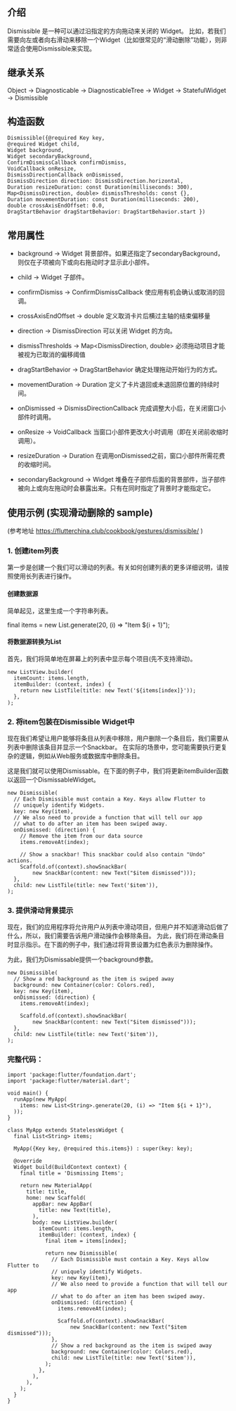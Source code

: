 ## 介绍

Dismissible 是一种可以通过沿指定的方向拖动来关闭的 Widget。
比如，若我们需要向左或者向右滑动来移除一个Widget（比如很常见的“滑动删除”功能），则非常适合使用Dismissible来实现。

## 继承关系

Object -> Diagnosticable -> DiagnosticableTree -> Widget -> StatefulWidget -> Dismissible

## 构造函数

```
Dismissible({@required Key key, 
@required Widget child, 
Widget background,
Widget secondaryBackground, 
ConfirmDismissCallback confirmDismiss, 
VoidCallback onResize,
DismissDirectionCallback onDismissed,
DismissDirection direction: DismissDirection.horizontal, 
Duration resizeDuration: const Duration(milliseconds: 300),
Map<DismissDirection, double> dismissThresholds: const {}, 
Duration movementDuration: const Duration(milliseconds: 200),
double crossAxisEndOffset: 0.0, 
DragStartBehavior dragStartBehavior: DragStartBehavior.start })
```
    
## 常用属性

- background → Widget
背景部件。如果还指定了secondaryBackground，则仅在子项被向下或向右拖动时才显示此小部件。

- child → Widget 子部件。

 - confirmDismiss → ConfirmDismissCallback
使应用有机会确认或取消的回调。

- crossAxisEndOffset → double
定义取消卡片后横过主轴的结束偏移量 

- direction → DismissDirection
可以关闭 Widget 的方向。

- dismissThresholds → Map<DismissDirection, double>
必须拖动项目才能被视为已取消的偏移阈值

- dragStartBehavior → DragStartBehavior
确定处理拖动开始行为的方式。

- movementDuration → Duration
定义了卡片退回或未退回原位置的持续时间。

- onDismissed → DismissDirectionCallback
完成调整大小后，在关闭窗口小部件时调用。

- onResize → VoidCallback
当窗口小部件更改大小时调用（即在关闭前收缩时调用）。

- resizeDuration → Duration
在调用onDismissed之前，窗口小部件所需花费的收缩时间。

- secondaryBackground → Widget
堆叠在子部件后面的背景部件，当子部件被向上或向左拖动时会暴露出来。只有在同时指定了背景时才能指定它。


## 使用示例 (实现滑动删除的 sample)

(参考地址 https://flutterchina.club/cookbook/gestures/dismissible/
)
### 1. 创建item列表

第一步是创建一个我们可以滑动的列表。有关如何创建列表的更多详细说明，请按照使用长列表进行操作。

#### 创建数据源

简单起见，这里生成一个字符串列表。

final items = new List<String>.generate(20, (i) => "Item ${i + 1}");

#### 将数据源转换为List

首先，我们将简单地在屏幕上的列表中显示每个项目(先不支持滑动)。

```
new ListView.builder(
  itemCount: items.length,
  itemBuilder: (context, index) {
    return new ListTile(title: new Text('${items[index]}'));
  },
);
```

### 2. 将item包装在Dismissible Widget中

现在我们希望让用户能够将条目从列表中移除，用户删除一个条目后，我们需要从列表中删除该条目并显示一个Snackbar。 在实际的场景中，您可能需要执行更复杂的逻辑，例如从Web服务或数据库中删除条目。

这是我们就可以使用Dismissable。在下面的例子中，我们将更新itemBuilder函数以返回一个DismissableWidget。

```
new Dismissible(
  // Each Dismissible must contain a Key. Keys allow Flutter to
  // uniquely identify Widgets.
  key: new Key(item),
  // We also need to provide a function that will tell our app
  // what to do after an item has been swiped away.
  onDismissed: (direction) {
    // Remove the item from our data source
    items.removeAt(index);

    // Show a snackbar! This snackbar could also contain "Undo" actions.
    Scaffold.of(context).showSnackBar(
        new SnackBar(content: new Text("$item dismissed")));
  },
  child: new ListTile(title: new Text('$item')),
);
```

### 3. 提供滑动背景提示

现在，我们的应用程序将允许用户从列表中滑动项目，但用户并不知道滑动后做了什么，所以，我们需要告诉用户滑动操作会移除条目。 为此，我们将在滑动条目时显示指示。在下面的例子中，我们通过将背景设置为红色表示为删除操作。

为此，我们为Dismissable提供一个background参数。
```
new Dismissible(
  // Show a red background as the item is swiped away
  background: new Container(color: Colors.red),
  key: new Key(item),
  onDismissed: (direction) {
    items.removeAt(index);

    Scaffold.of(context).showSnackBar(
        new SnackBar(content: new Text("$item dismissed")));
  },
  child: new ListTile(title: new Text('$item')),
);
```


### 完整代码：

```
import 'package:flutter/foundation.dart';
import 'package:flutter/material.dart';

void main() {
  runApp(new MyApp(
    items: new List<String>.generate(20, (i) => "Item ${i + 1}"),
  ));
}

class MyApp extends StatelessWidget {
  final List<String> items;

  MyApp({Key key, @required this.items}) : super(key: key);

  @override
  Widget build(BuildContext context) {
    final title = 'Dismissing Items';

    return new MaterialApp(
      title: title,
      home: new Scaffold(
        appBar: new AppBar(
          title: new Text(title),
        ),
        body: new ListView.builder(
          itemCount: items.length,
          itemBuilder: (context, index) {
            final item = items[index];

            return new Dismissible(
              // Each Dismissible must contain a Key. Keys allow Flutter to
              // uniquely identify Widgets.
              key: new Key(item),
              // We also need to provide a function that will tell our app
              // what to do after an item has been swiped away.
              onDismissed: (direction) {
                items.removeAt(index);

                Scaffold.of(context).showSnackBar(
                    new SnackBar(content: new Text("$item dismissed")));
              },
              // Show a red background as the item is swiped away
              background: new Container(color: Colors.red),
              child: new ListTile(title: new Text('$item')),
            );
          },
        ),
      ),
    );
  }
}
```